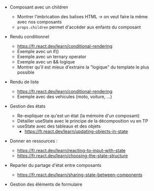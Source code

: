 - Composant avec un children

  - Montrer l'imbrication des balises HTML -> on veut faire la même avec nos composants
  - `props.children` permet d'accéder aux enfants du composant

- Rendu conditionnel

  - https://fr.react.dev/learn/conditional-rendering
  - Exemple avec un if()
  - Exemple avec un ternary operator
  - Exemple avec un && logique
  - Montrer qu'il est mieux d'extraire la "logique" du template le plus possible

- Rendu de liste

  - https://fr.react.dev/learn/conditional-rendering
  - Exemple avec des vehicules (moto, voiture, ...)

- Gestion des états
  - Re-expliquer ce qu'est un état (la mémoire d'un composant)
  - Détailler useState avec le principe de la décomposition vu en TP
  - useState avec des tableaux et des objets
    - https://fr.react.dev/learn/updating-objects-in-state
- Donner en ressources :

  - https://fr.react.dev/learn/reacting-to-input-with-state
  - https://fr.react.dev/learn/choosing-the-state-structure

- Reparler du partage d'état entre composants

  - https://fr.react.dev/learn/sharing-state-between-components

- Gestion des éléments de formulaire
